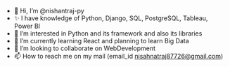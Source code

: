 - 👋 Hi, I’m @nishantraj-py
- ✨ I have knowledge of Python, Django, SQL, PostgreSQL, Tableau, Power BI
- 👀 I’m interested in Python and its framework and also its libraries
- 🌱 I’m currently learning React and planning to learn Big Data 
- 💞️ I’m looking to collaborate on WebDevelopment
- 📫 How to reach me on my mail (email_id nisahnatraj87726@gmail.com)

<!---
nishantraj-py/nishantraj-py is a ✨ special ✨ repository because its `README.md` (this file) appears on your GitHub profile.
You can click the Preview link to take a look at your changes.
--->
